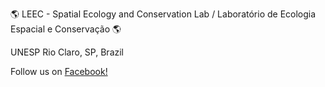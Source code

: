 🌎 LEEC - Spatial Ecology and Conservation Lab / Laboratório de Ecologia Espacial e Conservação 🌎

UNESP Rio Claro, SP, Brazil

Follow us on [Facebook!](https://www.facebook.com/leec.unesp)
